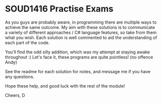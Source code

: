# SOUD1416 Practise Exams

As you guys are probably aware, in programming there are multiple ways to achieve the same outcome.
My aim with these solutions is to communicate a variety of different approaches / C# language features, so take from them what you wish.
Each solution is well commented to aid the understanding of each part of the code.

You'll find the odd silly addition, which was my attempt at staying awake throughout :) Let's face it, these programs are quite pointless! (no offence Andy)

See the readme for each solution for notes, and message me if you have any questions.

Hope these help, and good luck with the rest of the module!

Cheers,
D
